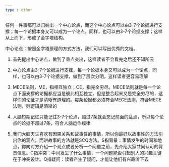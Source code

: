 ```yaml
---
type : other
---
```


任何一件事都可以归纳出一个中心论点，而这个中心论点可以由3-7个论据进行支撑；每一个论据本身又可以成为一个论点，同样，也可以由3-7个论据支撑；这样从上而下，形成了金字塔结构。

中心论点：按照金字塔原理的方式方法，我们可以写出优秀的文档。

1. 首先提出中心论点，做到了重点突出，这样读者不会看完之后还不知所云

2. 中心论点由3-7个论据进行支撑，每一个论据本身又可以成为一个论点，同样，也可以由3-7个论据支撑，做到了层次分明，这样读者更容易理解

3. MECE法则，ME，指相互独立；CE，指完全穷尽。MECE法则就是每一个论点下面支撑的论据都应当是彼此相互独立，但是整合起来又是完全穷尽的，这样你的论证才是清晰有道理的。每条论据都必须符合MECE法则。符合MECE法则，则逻辑是清晰的

4. 人脑短期记忆只能记住3-7个论点，超过7条就会忘记前面的乱点，所以每个论点的论据不超过7条，符合人脑运作规律

5. 我们大脑天生喜欢有因果关系和故事性的事情，所以你最好以故事性的方法引出你的观点。而讲故事的方法就是SCQ方法。S指背景：事情发生的时间和地点，你向对方介绍一个观点或者分析一个问题之前，先介绍大家共同认可的背景信息。C指冲突：中间发生了什么事情，一个问题能否引起别人的兴趣关键在于冲突设计。Q指疑问：读者产生了疑问，才能让他们有兴趣听下去

   